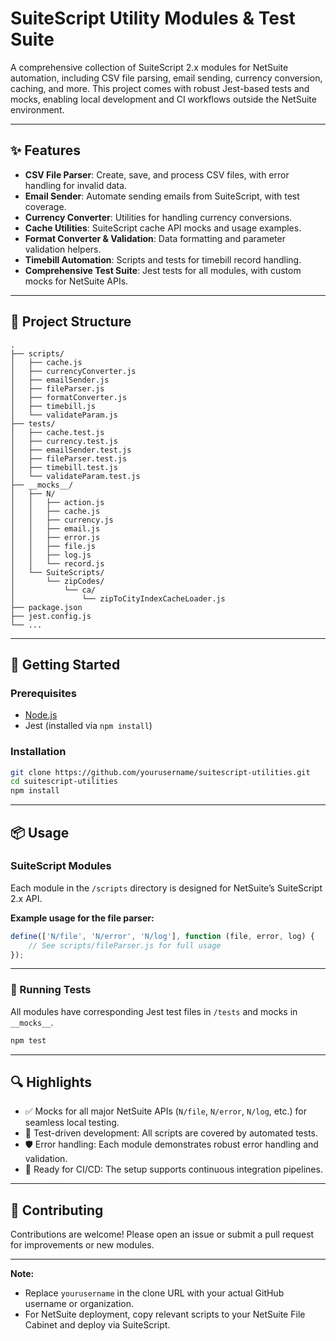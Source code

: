 # SuiteScript Utility Modules & Test Suite

A comprehensive collection of SuiteScript 2.x modules for NetSuite automation, including CSV file parsing, email sending, currency conversion, caching, and more. This project comes with robust Jest-based tests and mocks, enabling local development and CI workflows outside the NetSuite environment.

---

## ✨ Features

- **CSV File Parser**: Create, save, and process CSV files, with error handling for invalid data.
- **Email Sender**: Automate sending emails from SuiteScript, with test coverage.
- **Currency Converter**: Utilities for handling currency conversions.
- **Cache Utilities**: SuiteScript cache API mocks and usage examples.
- **Format Converter & Validation**: Data formatting and parameter validation helpers.
- **Timebill Automation**: Scripts and tests for timebill record handling.
- **Comprehensive Test Suite**: Jest tests for all modules, with custom mocks for NetSuite APIs.

---

## 📁 Project Structure

```
.
├── scripts/
│   ├── cache.js
│   ├── currencyConverter.js
│   ├── emailSender.js
│   ├── fileParser.js
│   ├── formatConverter.js
│   ├── timebill.js
│   └── validateParam.js
├── tests/
│   ├── cache.test.js
│   ├── currency.test.js
│   ├── emailSender.test.js
│   ├── fileParser.test.js
│   ├── timebill.test.js
│   └── validateParam.test.js
├── __mocks__/
│   ├── N/
│   │   ├── action.js
│   │   ├── cache.js
│   │   ├── currency.js
│   │   ├── email.js
│   │   ├── error.js
│   │   ├── file.js
│   │   ├── log.js
│   │   └── record.js
│   └── SuiteScripts/
│       └── zipCodes/
│           └── ca/
│               └── zipToCityIndexCacheLoader.js
├── package.json
├── jest.config.js
└── ...
```

---

## 🚀 Getting Started

### Prerequisites

- [Node.js](https://nodejs.org/)
- Jest (installed via `npm install`)

### Installation

```sh
git clone https://github.com/yourusername/suitescript-utilities.git
cd suitescript-utilities
npm install
```

---

## 📦 Usage

### SuiteScript Modules

Each module in the `/scripts` directory is designed for NetSuite’s SuiteScript 2.x API.

**Example usage for the file parser:**

```javascript
define(['N/file', 'N/error', 'N/log'], function (file, error, log) {
    // See scripts/fileParser.js for full usage
});
```

---

### 🧪 Running Tests

All modules have corresponding Jest test files in `/tests` and mocks in `__mocks__`.

```sh
npm test
```

---

## 🔍 Highlights

- ✅ Mocks for all major NetSuite APIs (`N/file`, `N/error`, `N/log`, etc.) for seamless local testing.
- 🧪 Test-driven development: All scripts are covered by automated tests.
- 🛡️ Error handling: Each module demonstrates robust error handling and validation.
- 🔄 Ready for CI/CD: The setup supports continuous integration pipelines.

---

## 🤝 Contributing

Contributions are welcome! Please open an issue or submit a pull request for improvements or new modules.

---

**Note:**
- Replace `yourusername` in the clone URL with your actual GitHub username or organization.
- For NetSuite deployment, copy relevant scripts to your NetSuite File Cabinet and deploy via SuiteScript.

